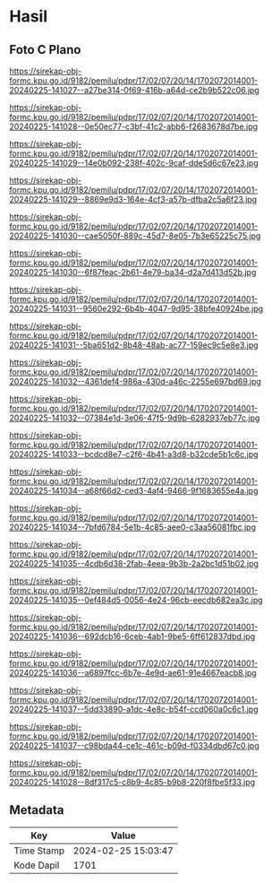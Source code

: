 # Hasil

## Foto C Plano

https://sirekap-obj-formc.kpu.go.id/9182/pemilu/pdpr/17/02/07/20/14/1702072014001-20240225-141027--a27be314-0f69-416b-a64d-ce2b9b522c06.jpg

https://sirekap-obj-formc.kpu.go.id/9182/pemilu/pdpr/17/02/07/20/14/1702072014001-20240225-141028--0e50ec77-c3bf-41c2-abb6-f2683678d7be.jpg

https://sirekap-obj-formc.kpu.go.id/9182/pemilu/pdpr/17/02/07/20/14/1702072014001-20240225-141029--14e0b092-238f-402c-9caf-dde5d6c67e23.jpg

https://sirekap-obj-formc.kpu.go.id/9182/pemilu/pdpr/17/02/07/20/14/1702072014001-20240225-141029--8869e9d3-164e-4cf3-a57b-dfba2c5a6f23.jpg

https://sirekap-obj-formc.kpu.go.id/9182/pemilu/pdpr/17/02/07/20/14/1702072014001-20240225-141030--cae5050f-889c-45d7-8e05-7b3e65225c75.jpg

https://sirekap-obj-formc.kpu.go.id/9182/pemilu/pdpr/17/02/07/20/14/1702072014001-20240225-141030--6f87feac-2b61-4e79-ba34-d2a7d413d52b.jpg

https://sirekap-obj-formc.kpu.go.id/9182/pemilu/pdpr/17/02/07/20/14/1702072014001-20240225-141031--9560e292-6b4b-4047-9d95-38bfe40924be.jpg

https://sirekap-obj-formc.kpu.go.id/9182/pemilu/pdpr/17/02/07/20/14/1702072014001-20240225-141031--5ba651d2-8b48-48ab-ac77-159ec9c5e8e3.jpg

https://sirekap-obj-formc.kpu.go.id/9182/pemilu/pdpr/17/02/07/20/14/1702072014001-20240225-141032--4361def4-986a-430d-a46c-2255e697bd69.jpg

https://sirekap-obj-formc.kpu.go.id/9182/pemilu/pdpr/17/02/07/20/14/1702072014001-20240225-141032--07384e1d-3e06-47f5-9d9b-6282937eb77c.jpg

https://sirekap-obj-formc.kpu.go.id/9182/pemilu/pdpr/17/02/07/20/14/1702072014001-20240225-141033--bcdcd8e7-c2f6-4b41-a3d8-b32cde5b1c6c.jpg

https://sirekap-obj-formc.kpu.go.id/9182/pemilu/pdpr/17/02/07/20/14/1702072014001-20240225-141034--a68f66d2-ced3-4af4-9466-9f1683655e4a.jpg

https://sirekap-obj-formc.kpu.go.id/9182/pemilu/pdpr/17/02/07/20/14/1702072014001-20240225-141034--7bfd6784-5e1b-4c85-aee0-c3aa56081fbc.jpg

https://sirekap-obj-formc.kpu.go.id/9182/pemilu/pdpr/17/02/07/20/14/1702072014001-20240225-141035--4cdb6d38-2fab-4eea-9b3b-2a2bc1d51b02.jpg

https://sirekap-obj-formc.kpu.go.id/9182/pemilu/pdpr/17/02/07/20/14/1702072014001-20240225-141035--0ef484d5-0056-4e24-96cb-eecdb682ea3c.jpg

https://sirekap-obj-formc.kpu.go.id/9182/pemilu/pdpr/17/02/07/20/14/1702072014001-20240225-141036--692dcb16-6ceb-4ab1-9be5-6ff612837dbd.jpg

https://sirekap-obj-formc.kpu.go.id/9182/pemilu/pdpr/17/02/07/20/14/1702072014001-20240225-141036--a6897fcc-6b7e-4e9d-ae61-91e4667eacb8.jpg

https://sirekap-obj-formc.kpu.go.id/9182/pemilu/pdpr/17/02/07/20/14/1702072014001-20240225-141037--5dd33890-a1dc-4e8c-b54f-ccd060a0c6c1.jpg

https://sirekap-obj-formc.kpu.go.id/9182/pemilu/pdpr/17/02/07/20/14/1702072014001-20240225-141037--c98bda44-ce1c-461c-b09d-f0334dbd67c0.jpg

https://sirekap-obj-formc.kpu.go.id/9182/pemilu/pdpr/17/02/07/20/14/1702072014001-20240225-141028--8df317c5-c8b9-4c85-b9b8-220f8fbe5f33.jpg


## Metadata

| Key        | Value               |
| ---------- | ------------------- |
| Time Stamp | 2024-02-25 15:03:47 |
| Kode Dapil | 1701                |



